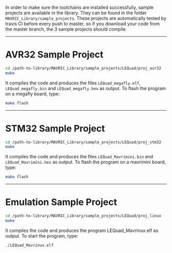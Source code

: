 In order to make sure the toolchains are installed successfully, sample projects are available in the library. They can be found in the folder `MAVRIC_Library/sample_projects`. These projects are automatically tested by travis CI before every push to master, so if you download your code from the master branch, the 3 sample projects should compile.

___

# AVR32 Sample Project
```bash
cd /path-to-library/MAVRIC_Library/sample_projects/LEQuad/proj_avr32
make
```

It compiles the code and produces the files `LEQuad_megafly.elf`, `LEQuad_megafly.bin` and `LEQuad_megafly.hex` as output. To flash the program on a megafly board, type:
```bash
make flash
```
___

# STM32 Sample Project
```bash
cd /path-to-library/MAVRIC_Library/sample_projects/LEQuad/proj_stm32
make
```

It compiles the code and produces the files `LEQuad_Mavrimini.bin` and `LEQuad_Mavrimini.hex` as output. To flash the program on a mavrimini board, type:
```bash
make flash
```
___

# Emulation Sample Project

```bash
cd /path-to-library/MAVRIC_Library/sample_projects/LEQuad/proj_linux
make
```

It compiles the code and produces the program LEQuad_Mavrinux.elf as output. To start the program, type:
```bash
./LEQuad_Mavrinux.elf
```